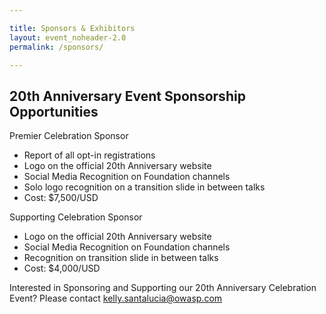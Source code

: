 ```yaml
---

title: Sponsors & Exhibitors
layout: event_noheader-2.0
permalink: /sponsors/

---
```


## 20th Anniversary Event Sponsorship Opportunities 

Premier Celebration Sponsor
 * Report of all opt-in registrations 
 * Logo on the official 20th Anniversary website
 * Social Media Recognition on Foundation channels
 * Solo logo recognition on a transition slide in between talks
 * Cost: $7,500/USD

Supporting Celebration Sponsor
 * Logo on the official 20th Anniversary website
 * Social Media Recognition on Foundation channels
 * Recognition on transition slide in between talks
 * Cost: $4,000/USD

Interested in Sponsoring and Supporting our 20th Anniversary Celebration Event? Please contact <kelly.santalucia@owasp.com> 
